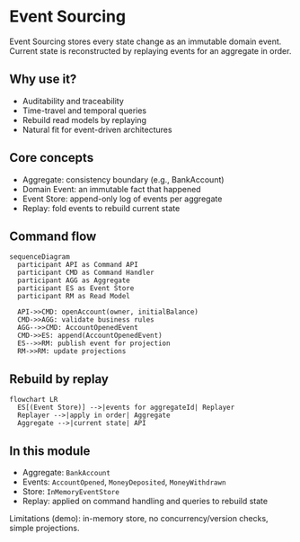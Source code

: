 # Event Sourcing

Event Sourcing stores every state change as an immutable domain event. Current state is reconstructed by replaying events for an aggregate in order.

## Why use it?
- Auditability and traceability
- Time-travel and temporal queries
- Rebuild read models by replaying
- Natural fit for event-driven architectures

## Core concepts
- Aggregate: consistency boundary (e.g., BankAccount)
- Domain Event: an immutable fact that happened
- Event Store: append-only log of events per aggregate
- Replay: fold events to rebuild current state

## Command flow
```mermaid
sequenceDiagram
  participant API as Command API
  participant CMD as Command Handler
  participant AGG as Aggregate
  participant ES as Event Store
  participant RM as Read Model

  API->>CMD: openAccount(owner, initialBalance)
  CMD->>AGG: validate business rules
  AGG-->>CMD: AccountOpenedEvent
  CMD->>ES: append(AccountOpenedEvent)
  ES-->>RM: publish event for projection
  RM->>RM: update projections
```

## Rebuild by replay
```mermaid
flowchart LR
  ES[(Event Store)] -->|events for aggregateId| Replayer
  Replayer -->|apply in order| Aggregate
  Aggregate -->|current state| API
```

## In this module
- Aggregate: `BankAccount`
- Events: `AccountOpened`, `MoneyDeposited`, `MoneyWithdrawn`
- Store: `InMemoryEventStore`
- Replay: applied on command handling and queries to rebuild state

Limitations (demo): in-memory store, no concurrency/version checks, simple projections.
